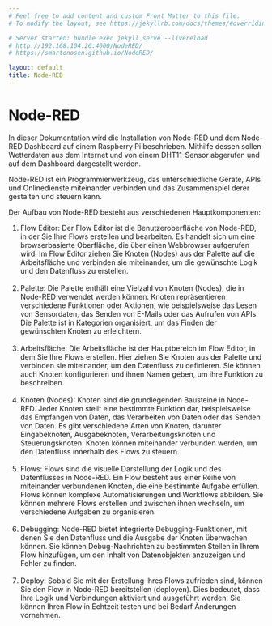 ```yaml
---
# Feel free to add content and custom Front Matter to this file.
# To modify the layout, see https://jekyllrb.com/docs/themes/#overriding-theme-defaults

# Server starten: bundle exec jekyll serve --livereload
# http://192.168.104.26:4000/NodeRED/
# https://smartonosen.github.io/NodeRED/

layout: default
title: Node-RED
---
```


# Node-RED

In dieser Dokumentation wird die Installation von Node-RED und dem Node-RED Dashboard auf einem Raspberry Pi beschrieben.
Mithilfe dessen sollen Wetterdaten aus dem Internet und von einem DHT11-Sensor abgerufen und auf dem Dashboard dargestellt werden.

Node-RED ist ein Programmierwerkzeug, das unterschiedliche Geräte, APIs und Onlinedienste miteinander verbinden und das Zusammenspiel derer gestalten und steuern kann.

Der Aufbau von Node-RED besteht aus verschiedenen Hauptkomponenten:

1. Flow Editor: Der Flow Editor ist die Benutzeroberfläche von Node-RED, in der Sie Ihre Flows erstellen und bearbeiten. Es handelt sich um eine browserbasierte Oberfläche, die über einen Webbrowser aufgerufen wird. Im Flow Editor ziehen Sie Knoten (Nodes) aus der Palette auf die Arbeitsfläche und verbinden sie miteinander, um die gewünschte Logik und den Datenfluss zu erstellen.
<br><br>
2. Palette: Die Palette enthält eine Vielzahl von Knoten (Nodes), die in Node-RED verwendet werden können. Knoten repräsentieren verschiedene Funktionen oder Aktionen, wie beispielsweise das Lesen von Sensordaten, das Senden von E-Mails oder das Aufrufen von APIs. Die Palette ist in Kategorien organisiert, um das Finden der gewünschten Knoten zu erleichtern.
<br><br>
3. Arbeitsfläche: Die Arbeitsfläche ist der Hauptbereich im Flow Editor, in dem Sie Ihre Flows erstellen. Hier ziehen Sie Knoten aus der Palette und verbinden sie miteinander, um den Datenfluss zu definieren. Sie können auch Knoten konfigurieren und ihnen Namen geben, um ihre Funktion zu beschreiben.
<br><br>
4. Knoten (Nodes): Knoten sind die grundlegenden Bausteine in Node-RED. Jeder Knoten stellt eine bestimmte Funktion dar, beispielsweise das Empfangen von Daten, das Verarbeiten von Daten oder das Senden von Daten. Es gibt verschiedene Arten von Knoten, darunter Eingabeknoten, Ausgabeknoten, Verarbeitungsknoten und Steuerungsknoten. Knoten können miteinander verbunden werden, um den Datenfluss innerhalb des Flows zu steuern.
<br><br>
5. Flows: Flows sind die visuelle Darstellung der Logik und des Datenflusses in Node-RED. Ein Flow besteht aus einer Reihe von miteinander verbundenen Knoten, die eine bestimmte Aufgabe erfüllen. Flows können komplexe Automatisierungen und Workflows abbilden. Sie können mehrere Flows erstellen und zwischen ihnen wechseln, um verschiedene Aufgaben zu organisieren.
<br><br>
6. Debugging: Node-RED bietet integrierte Debugging-Funktionen, mit denen Sie den Datenfluss und die Ausgabe der Knoten überwachen können. Sie können Debug-Nachrichten zu bestimmten Stellen in Ihrem Flow hinzufügen, um den Inhalt von Datenobjekten anzuzeigen und Fehler zu finden.
<br><br>
7. Deploy: Sobald Sie mit der Erstellung Ihres Flows zufrieden sind, können Sie den Flow in Node-RED bereitstellen (deployen). Dies bedeutet, dass Ihre Logik und Verbindungen aktiviert und ausgeführt werden. Sie können Ihren Flow in Echtzeit testen und bei Bedarf Änderungen vornehmen.